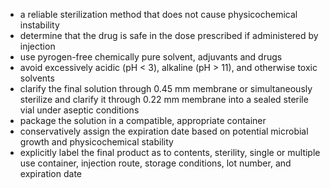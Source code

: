 - a reliable sterilization method that does not cause physicochemical instability
- determine that the drug is safe in the dose prescribed if administered by injection 
- use pyrogen-free chemically pure solvent, adjuvants and drugs 
- avoid excessively acidic (pH < 3), alkaline (pH > 11), and otherwise toxic solvents  
- clarify the final solution through 0.45 mm membrane or simultaneously sterilize and clarify it through 0.22 mm membrane into a sealed sterile vial under aseptic conditions 
- package the solution in a compatible, appropriate container
- conservatively assign the expiration date based on potential microbial growth and physicochemical stability
- explicitly label the final product as to contents, sterility, single or multiple use container, injection route, storage conditions, lot number, and expiration date